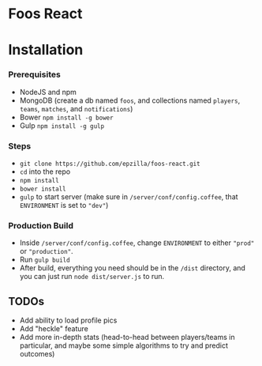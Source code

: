 Foos React
==========

# Installation
### Prerequisites
- NodeJS and npm
- MongoDB (create a db named `foos`, and collections named `players`, `teams`, `matches`, and `notifications`)
- Bower `npm install -g bower`
- Gulp `npm install -g gulp`

### Steps
- `git clone https://github.com/epzilla/foos-react.git`
- `cd` into the repo
- `npm install`
- `bower install`
- `gulp` to start server (make sure in `/server/conf/config.coffee`, that `ENVIRONMENT` is set to `"dev"`)

### Production Build
- Inside `/server/conf/config.coffee`, change `ENVIRONMENT` to either `"prod"` or `"production"`. 
- Run `gulp build`
- After build, everything you need should be in the `/dist` directory, and you can just run `node dist/server.js` to run.

## TODOs
- Add ability to load profile pics
- Add "heckle" feature
- Add more in-depth stats (head-to-head between players/teams in particular, and maybe some simple algorithms to try and predict outcomes)
